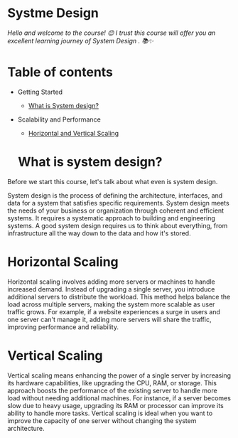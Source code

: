 # Systme Design 

_Hello and welcome to the course! 😊 I trust this course will offer you an excellent learning journey of System Design . 📚✨_

# Table of contents

* Getting Started
  - [What is System design?](#what-is-system-design)

* Scalability and Performance
  - [Horizontal and Vertical Scaling](#Horizontal-Scaling)

 

  # What is system design?

Before we start this course, let's talk about what even is system design.

System design is the process of defining the architecture, interfaces, and data for a system that satisfies specific requirements. System design meets the needs of your business or organization through coherent and efficient systems. It requires a systematic approach to building and engineering systems. A good system design requires us to think about everything, from infrastructure all the way down to the data and how it's stored.

# Horizontal Scaling

Horizontal scaling involves adding more servers or machines to handle increased demand. Instead of upgrading a single server, you introduce additional servers to distribute the workload. This method helps balance the load across multiple servers, making the system more scalable as user traffic grows. For example, if a website experiences a surge in users and one server can't manage it, adding more servers will share the traffic, improving performance and reliability.

# Vertical Scaling

Vertical scaling means enhancing the power of a single server by increasing its hardware capabilities, like upgrading the CPU, RAM, or storage. This approach boosts the performance of the existing server to handle more load without needing additional machines. For instance, if a server becomes slow due to heavy usage, upgrading its RAM or processor can improve its ability to handle more tasks. Vertical scaling is ideal when you want to improve the capacity of one server without changing the system architecture.





